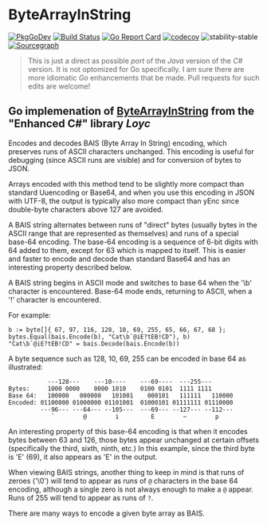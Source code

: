 # ByteArrayInString

[![PkgGoDev](https://pkg.go.dev/badge/github.com/jarrodhroberson/bais)](https://pkg.go.dev/github.com/jarrodhroberson/bais)
[![Build Status](https://travis-ci.org/jarrodhroberson/bais.svg?branch=master)](https://travis-ci.org/jarrodhroberson/bais) [![Go Report Card](https://goreportcard.com/badge/github.com/jarrodhroberson/bais)](https://goreportcard.com/report/github.com/jarrodhroberson/bais)
[![codecov](https://img.shields.io/badge/codecov-100%25-brightgreen.svg)](https://codecov.io/gh/jarrodhroberson/bais)
![stability-stable](https://img.shields.io/badge/stability-stable-brightgreen.svg)
[![Sourcegraph](https://sourcegraph.com/github.com/jarrodhroberson/bais/-/badge.svg)](https://sourcegraph.com/github.com/jarrodhroberson/bais?badge)

> This is just a direct as possible *port* of the *Java* version of the *C#* version.
> It is not optomized for Go specifically. I am sure there are more idiomatic *Go* enhancements that 
> be made. Pull requests for such edits are welcome!

## Go implemenation of [ByteArrayInString](http://ecsharp.net/doc/code/classLoyc_1_1ByteArrayInString.html#details) from the "Enhanced C#" library *Loyc* 

Encodes and decodes BAIS (Byte Array In String) encoding,
which preserves runs of ASCII characters unchanged. This encoding is
useful for debugging (since ASCII runs are visible) and for conversion 
of bytes to JSON.

Arrays encoded with this method tend to be slightly more compact than standard Uuencoding or Base64, and when you use this encoding in JSON with UTF-8, the output is typically also more compact than yEnc since double-byte characters above 127 are avoided.

A BAIS string alternates between runs of "direct" bytes (usually bytes
in the ASCII range that are represented as themselves) and runs of a
special base-64 encoding. The base-64 encoding is a sequence of 6-bit
digits with 64 added to them, except for 63 which is mapped to itself.
This is easier and faster to encode and decode than standard Base64
and has an interesting property described below.

A BAIS string begins in ASCII mode and switches to base 64 when the '\b'
character is encountered. Base-64 mode ends, returning to ASCII, when a 
'!' character is encountered.

For example:
```
b := byte[]{ 67, 97, 116, 128, 10, 69, 255, 65, 66, 67, 68 };
bytes.Equal(bais.Encode(b), "Cat\b`@iE?tEB!CD"), b)
"Cat\b`@iE?tEB!CD" = bais.Decode(bais.Encode(b))
```

A byte sequence such as 128, 10, 69, 255 can be encoded in base 64 as 
illustrated:
```
           ---128---    ---10----    ---69----  ---255---  
Bytes:     1000 0000    0000 1010    0100 0101  1111 1111  
Base 64:   100000   000000   101001    000101   111111   110000
Encoded: 01100000 01000000 01101001  01000101 01111111 01110000
         ---96--- ---64--- --105---  ---69--- --127--- --112---
            `        @        i         E        ~        p
```

An interesting property of this base-64 encoding is that when it encodes
bytes between 63 and 126, those bytes appear unchanged at certain 
offsets (specifically the third, sixth, ninth, etc.) In this example, 
since the third byte is 'E' (69), it also appears as 'E' in the 
output.

When viewing BAIS strings, another thing to keep in mind is that 
runs of zeroes ('\0') will tend to appear as runs of `@` characters 
in the base 64 encoding, although a single zero is not always enough 
to make a `@` appear. Runs of 255 will tend to appear as runs of `?`.

There are many ways to encode a given byte array as BAIS.
